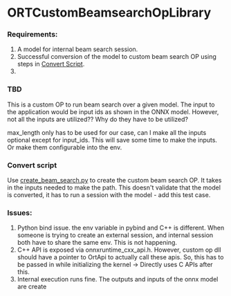 # ORTCustomBeamsearchOpLibrary

### Requirements:
1. A model for internal beam search session.
2. Successful conversion of the model to custom beam search OP using steps in [Convert Script](#convert-script). 
3. 


### TBD
This is a custom OP to run beam search over a given model. The input to the application would be input ids as shown in the ONNX model.
However, not all the inputs are utilized?? Why do they have to be utilized?

max_length only has to be used for our case, can I make all the inputs optional except for input_ids.  This will save some time to make 
the inputs. Or make them configurable into the env.


### Convert script 
Use [create_beam_search.py](create_beam_search.py) to create the custom beam search OP. It takes in the inputs needed to make the path. This doesn't validate that the model is converted, it has to run a session with the model - add this test case. 


### Issues:
1. Python bind issue. the env variable in pybind and C++ is different. When someone is trying to create an external session, and internal session both have to share the same env. This is not happening. 
2. C++ API is exposed via onnxruntime_cxx_api.h. However, custom op dll should have a pointer to OrtApi to actually call these apis. So, this has to be passed in while initializing the kernel -> Directly uses C APIs after this. 
3. Internal execution runs fine. The outputs and inputs of the onnx model are create